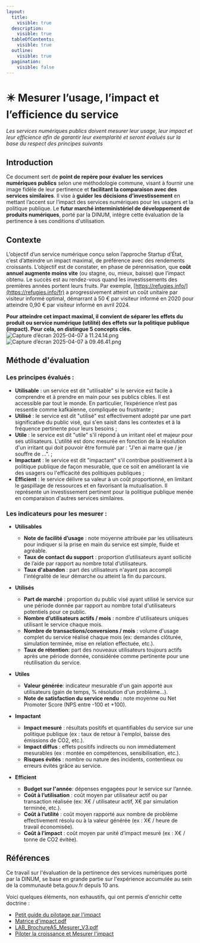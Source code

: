 ```yaml
---
layout:
  title:
    visible: true
  description:
    visible: true
  tableOfContents:
    visible: true
  outline:
    visible: true
  pagination:
    visible: false
---
```


# ✴️ Mesurer l’usage, l’impact et l’efficience du service

_Les services numériques publics doivent mesurer leur usage, leur impact et leur efficience afin de garantir leur exemplarité et seront évalués sur la base du respect des principes suivants_

## Introduction
Ce document sert de **point de repère pour évaluer les services numériques publics** selon une méthodologie commune, visant à fournir une image fidèle de leur pertinence et **facilitant la comparaison avec des services similaires**. Il vise à **guider les décisions d’investissement** en mettant l’accent sur l’impact des services numériques pour les usagers et la politique publique. Le **futur marché interministériel de développement de produits numériques**, porté par la DINUM, intègre cette évaluation de la pertinence à ses conditions d'utilisation.

## Contexte
L’objectif d’un service numérique conçu selon l’approche Startup d’État, c’est d’atteindre un impact maximal, de préférence avec des rendements croissants. L’objectif est de constater, en phase de pérennisation, que **coût annuel augmente moins vite** (ou stagne, ou, mieux, baisse) que l’impact obtenu. Le succès est au rendez-vous quand les investissements des premières années portent leurs fruits. Par exemple, [https://refugies.info/](https://refugies.info/fr) a progressivement atteint un coût unitaire par visiteur informé optimal, démarrant à 50 € par visiteur informé en 2020 pour atteindre 0,90 € par visiteur informé en avril 2024.

**Pour atteindre cet impact maximal, il convient de séparer les effets du produit ou service numérique (utilité) des effets sur la politique publique (impact). Pour cela, on distingue 5 concepts clés.**
![Capture d’écran 2025-04-07 à 11.24.14.png](https://docs.numerique.gouv.fr/media/d5fd8882-5935-42e2-8c00-ba4fa7769988/attachments/31313bf4-9776-46c9-8bf7-998567853843.png)
![Capture d’écran 2025-04-07 à 09.46.41.png](https://docs.numerique.gouv.fr/media/d5fd8882-5935-42e2-8c00-ba4fa7769988/attachments/5ee3b153-38fc-4334-988b-26e2cd42cd26.png)

## Méthode d'évaluation
### Les principes évalués :
*   **Utilisable** : un service est dit "utilisable" si le service est facile à comprendre et à prendre en main pour ses publics cibles. Il est accessible par tout le monde. En particulier, l’expérience n’est pas ressentie comme kafkaïenne, compliquée ou frustrante ;
*   **Utilisé** : le service est dit "utilisé" est effectivement adopté par une part significative du public visé, qui s'en saisit dans les contextes et à la fréquence pertinente pour leurs besoins ;
*   **Utile** : le service est dit "utile" s'il répond à un irritant réel et majeur pour ses utilisateurs. L'utilité est donc mesurée en fonction de la résolution d'un irritant qui doit pouvoir être formulé par : "J'en ai marre que / je souffre de ...". ;
*   **Impactant** : le service est dit "impactant" s'il contribue positivement à la politique publique de façon mesurable, que ce soit en améliorant la vie des usagers ou l'efficacité des politiques publiques ;
*   **Efficient** : le service délivre sa valeur à un coût proportionné, en limitant le gaspillage de ressources et en favorisant la mutualisation. Il représente un investissement pertinent pour la politique publique menée en comparaison d'autres services similaires.

### Les indicateurs pour les mesurer :
*   **Utilisables**
    *   **Note de facilité d’usage** : note moyenne attribuée par les utilisateurs pour indiquer si la prise en main du service est simple, fluide et agréable.
    *   **Taux de contact du support** : proportion d’utilisateurs ayant sollicité de l’aide par rapport au nombre total d’utilisateurs.
    *   **Taux d'abandon** : part des utilisateurs n'ayant pas accompli l'intégralité de leur démarche ou atteint la fin du parcours.

*   **Utilisés**
    *   **Part de marché** : proportion du public visé ayant utilisé le service sur une période donnée par rapport au nombre total d'utilisateurs potentiels pour ce public.
    *   **Nombre d’utilisateurs actifs / mois** : nombre d'utilisateurs uniques utilisant le service chaque mois.
    *   **Nombre de transactions/conversions / mois** : volume d'usage complet du service réalisé chaque mois (ex: demandes clôturée, simulation terminée, mise en relation effectuée, etc.).
    *   **Taux de rétention**: part des nouveaux utilisateurs toujours actifs après une période donnée, considérée comme pertinente pour une réutilisation du service.

*   **Utiles**
    *   **Valeur générée**: indicateur mesurable d'un gain apporté aux utilisateurs (gain de temps, % résolution d'un problème...).
    *   **Note de satisfaction du service rendu** : note moyenne ou Net Promoter Score (NPS entre -100 et +100).

*   **Impactant**
    *   **Impact mesuré** : résultats positifs et quantifiables du service sur une politique publique (ex : taux de retour à l'emploi, baisse des émissions de CO2, etc.).
    *   **Impact diffus** : effets positifs indirects ou non immédiatement mesurables (ex : montée en compétences, sensibilisation, etc.).
    *   **Risques évités** : nombre ou nature des incidents, contentieux ou erreurs évités grâce au service.

*   **Efficient**
    *   **Budget sur l'année**: dépenses engagées pour le service sur l’année.
    *   **Coût à l’utilisation** : coût moyen par utilisateur actif ou par transaction réalisée (ex: X€ / utilisateur actif, X€ par simulation terminée, etc.).
    *   **Coût à l’utilité** : coût moyen rapporté aux nombre de problème effectivement résolu ou à la valeur générée (ex : X€ / heure de travail économisée).
    *   **Coût à l’impact** : coût moyen par unité d’impact mesuré (ex : X€ / tonne de CO2 évitée).

## Références

Ce travail sur l'évaluation de la pertinence des services numériques porté par la DINUM, se base en grande partie sur l'expérience accumulée au sein de la communauté beta.gouv.fr depuis 10 ans.

Voici quelques éléments, non exhaustifs, qui ont permis d'enrichir cette doctrine :
 - [Petit guide du pilotage par l'impact](https://docs.google.com/presentation/d/1g_qAXXy28Kh7M3qgafXVbgcvjcJf9Euryy3X78L_2es/edit?usp=sharing)
 - [Matrice d'impact.pdf](https://github.com/user-attachments/files/19649188/Matrice.d.impact.pdf)
 - [LAB_BrochureA5_Mesurer_V3.pdf](https://github.com/user-attachments/files/19649191/LAB_BrochureA5_Mesurer_V3.pdf)
 - [Piloter la croissance et Mesurer l'impact](https://docs.google.com/presentation/d/1IiQIFW27Run0mmIBe2r8Tf_3TTz9UZVzefe16yucoss/edit?usp=sharing)

